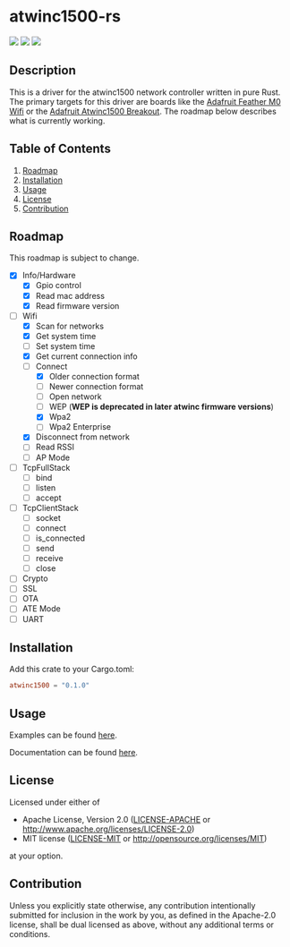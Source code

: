 # atwinc1500-rs

![](https://img.shields.io/github/actions/workflow/status/drewtchrist/atwinc1500-rs/ci.yml)
![](https://img.shields.io/docsrs/atwinc1500)
![](https://img.shields.io/crates/v/atwinc1500)

## Description
This is a driver for the atwinc1500 network controller written in pure Rust. The
primary targets for this driver are boards like the [Adafruit Feather M0 Wifi](https://adafruit.com/product/3010)
or the [Adafruit Atwinc1500 Breakout](https://adafruit.com/product/2999). The roadmap below
describes what is currently working.

## Table of Contents
1. [Roadmap](#roadmap)
2. [Installation](#installation)
3. [Usage](#usage)
5. [License](#license)
6. [Contribution](#contribution)

## Roadmap

This roadmap is subject to change.

- [x] Info/Hardware
    - [x] Gpio control
    - [x] Read mac address
    - [x] Read firmware version
- [ ] Wifi
    - [x] Scan for networks
    - [x] Get system time
    - [ ] Set system time
    - [x] Get current connection info
    - [ ] Connect
        - [x] Older connection format
        - [ ] Newer connection format
        - [ ] Open network
        - [ ] WEP (**WEP is deprecated in later atwinc firmware versions**)
        - [x] Wpa2
        - [ ] Wpa2 Enterprise
    - [x] Disconnect from network
    - [ ] Read RSSI
    - [ ] AP Mode
- [ ] TcpFullStack
    - [ ] bind
    - [ ] listen
    - [ ] accept
- [ ] TcpClientStack
    - [ ] socket
    - [ ] connect
    - [ ] is_connected
    - [ ] send
    - [ ] receive
    - [ ] close
- [ ] Crypto
- [ ] SSL
- [ ] OTA
- [ ] ATE Mode
- [ ] UART

## Installation
Add this crate to your Cargo.toml:
```toml
atwinc1500 = "0.1.0"
```

## Usage
Examples can be found [here](https://github.com/drewtchrist/atwinc1500-rs-examples). 

Documentation can be found [here](https://docs.rs/atwinc1500/latest/atwinc1500/).

## License

Licensed under either of

 * Apache License, Version 2.0
   ([LICENSE-APACHE](LICENSE-APACHE) or http://www.apache.org/licenses/LICENSE-2.0)
 * MIT license
   ([LICENSE-MIT](LICENSE-MIT) or http://opensource.org/licenses/MIT)

at your option.

## Contribution

Unless you explicitly state otherwise, any contribution intentionally submitted
for inclusion in the work by you, as defined in the Apache-2.0 license, shall be
dual licensed as above, without any additional terms or conditions.
